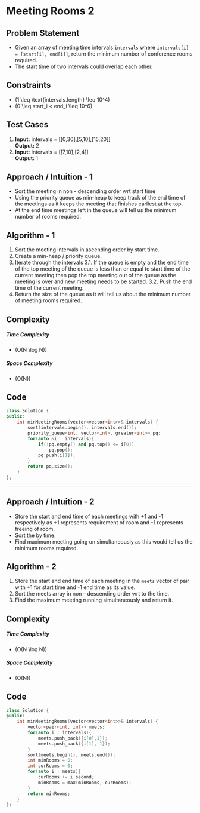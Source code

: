 # Meeting Rooms 2

## Problem Statement
- Given an array of meeting time intervals `intervals` where `intervals[i] = [start[i], end[i]]`, return the minimum number of conference rooms required.
- The start time of two intervals could overlap each other.


## Constraints
- \(1 \leq \text{intervals.length} \leq 10^4\)
- \(0 \leq start_i < end_i \leq 10^6\)

## Test Cases
1. **Input:** intervals = \[[0,30],[5,10],[15,20]]<br>
**Output:** 2
2. **Input:** intervals = \[[7,10],[2,4]]<br>
**Output:** 1

## Approach / Intuition - 1
- Sort the meeting in non - descending order wrt start time
- Using the priority queue as min-heap to keep track of the end time of the meetings as it keeps the meeting that finishes earliest at the top.
- At the end time meetings left in the queue will tell us the minimum number of rooms required.

## Algorithm - 1
1. Sort the meeting intervals in ascending order by start time.
2. Create a min-heap / priority queue.
3. Iterate through the intervals
   3.1. If the queue is empty and the end time of the top meeting of the queue is less than or equal to start time of the current meeting then pop the top meeting out of the queue as the meeting is over and new meeting needs to be started.
   3.2. Push the end time of the current meeting.
4. Return the size of the queue as it will tell us about the minimum number of meeting rooms required.

## Complexity
##### Time Complexity
- \(O(N \log N)\)
##### Space Complexity
- \(O(N)\)

## Code
```cpp
class Solution {
public:
    int minMeetingRooms(vector<vector<int>>& intervals) {
        sort(intervals.begin(), intervals.end());
        priority_queue<int, vector<int>, greater<int>> pq;
        for(auto &i : intervals){
            if(!pq.empty() and pq.top() <= i[0])
                pq.pop();
            pq.push(i[1]);
        }
        return pq.size();
    }
};
```
<hr>

## Approach / Intuition - 2
- Store the start and end time of each meetings with +1 and -1 respectively as +1 represents requirement of room and -1 represents freeing of room.
- Sort the by time.
- Find maximum meeting going on simultaneously as this would tell us the minimum rooms required.

## Algorithm - 2
1. Store the start and end time of each meeting in the `meets` vector of pair with +1 for start time and -1 end time as its value.
2. Sort the meets array in non - descending order wrt to the time.
3. Find the maximum meeting running simultaneously and return it.

## Complexity
##### Time Complexity
- \(O(N \log N)\)
##### Space Complexity
- \(O(N)\)

## Code
```cpp
class Solution {
public:
    int minMeetingRooms(vector<vector<int>>& intervals) {
        vector<pair<int, int>> meets;
        for(auto i : intervals){
            meets.push_back({i[0],1});
            meets.push_back({i[1],-1});
        }
        sort(meets.begin(), meets.end());
        int minRooms = 0;
        int curRooms = 0;
        for(auto i : meets){
            curRooms += i.second;
            minRooms = max(minRooms, curRooms);
        }
        return minRooms;
    }
};
```